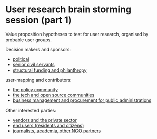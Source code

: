 # User research brain storming session (part 1)

Value proposition hypotheses to test for user research, organised by probable user groups.

Decision makers and sponsors:

* [political](/user-mapping/political.md)
* [senior civil servants](/user-mapping/senior-civil-servants.md)
* [structural funding and philanthropy](/user-mapping/structural-funding-philanthropy.md)

user-mapping and contributors:

* [the policy community](user-mapping/policy-community.md)
* [the tech and open source communities](user-mapping/tech-open-source-community.md)
* [business management and procurement for public administrations](user-mapping/business-management-procurement.md)

Other interested parties:

* [vendors and the private sector](user-mapping/vendors-private-sector)
* [end users (residents and citizens)](user-mapping/residents.md)
* [journalists, academia, other NGO partners](user-mapping/journalists-academia-NGO.md)
